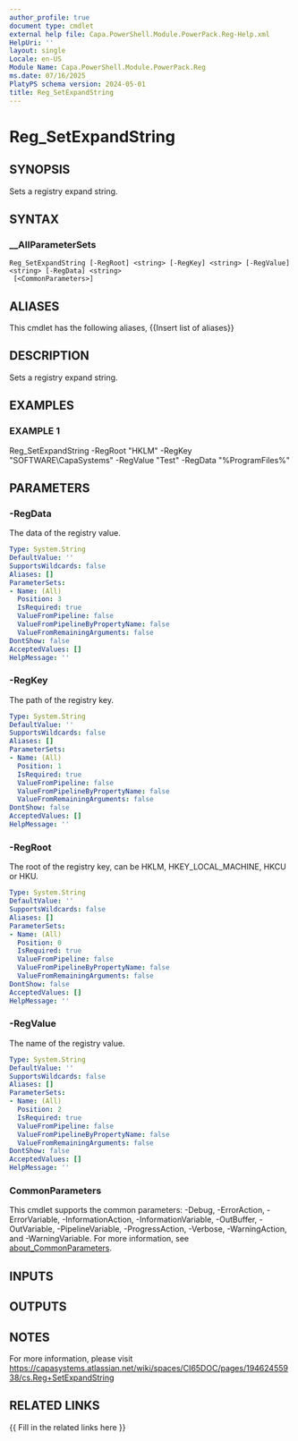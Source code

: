 ```yaml
---
author_profile: true
document type: cmdlet
external help file: Capa.PowerShell.Module.PowerPack.Reg-Help.xml
HelpUri: ''
layout: single
Locale: en-US
Module Name: Capa.PowerShell.Module.PowerPack.Reg
ms.date: 07/16/2025
PlatyPS schema version: 2024-05-01
title: Reg_SetExpandString
---
```


# Reg_SetExpandString

## SYNOPSIS

Sets a registry expand string.

## SYNTAX

### __AllParameterSets

```
Reg_SetExpandString [-RegRoot] <string> [-RegKey] <string> [-RegValue] <string> [-RegData] <string>
 [<CommonParameters>]
```

## ALIASES

This cmdlet has the following aliases,
  {{Insert list of aliases}}

## DESCRIPTION

Sets a registry expand string.

## EXAMPLES

### EXAMPLE 1

Reg_SetExpandString -RegRoot "HKLM" -RegKey "SOFTWARE\CapaSystems" -RegValue "Test" -RegData "%ProgramFiles%"

## PARAMETERS

### -RegData

The data of the registry value.

```yaml
Type: System.String
DefaultValue: ''
SupportsWildcards: false
Aliases: []
ParameterSets:
- Name: (All)
  Position: 3
  IsRequired: true
  ValueFromPipeline: false
  ValueFromPipelineByPropertyName: false
  ValueFromRemainingArguments: false
DontShow: false
AcceptedValues: []
HelpMessage: ''
```

### -RegKey

The path of the registry key.

```yaml
Type: System.String
DefaultValue: ''
SupportsWildcards: false
Aliases: []
ParameterSets:
- Name: (All)
  Position: 1
  IsRequired: true
  ValueFromPipeline: false
  ValueFromPipelineByPropertyName: false
  ValueFromRemainingArguments: false
DontShow: false
AcceptedValues: []
HelpMessage: ''
```

### -RegRoot

The root of the registry key, can be HKLM, HKEY_LOCAL_MACHINE, HKCU or HKU.

```yaml
Type: System.String
DefaultValue: ''
SupportsWildcards: false
Aliases: []
ParameterSets:
- Name: (All)
  Position: 0
  IsRequired: true
  ValueFromPipeline: false
  ValueFromPipelineByPropertyName: false
  ValueFromRemainingArguments: false
DontShow: false
AcceptedValues: []
HelpMessage: ''
```

### -RegValue

The name of the registry value.

```yaml
Type: System.String
DefaultValue: ''
SupportsWildcards: false
Aliases: []
ParameterSets:
- Name: (All)
  Position: 2
  IsRequired: true
  ValueFromPipeline: false
  ValueFromPipelineByPropertyName: false
  ValueFromRemainingArguments: false
DontShow: false
AcceptedValues: []
HelpMessage: ''
```

### CommonParameters

This cmdlet supports the common parameters: -Debug, -ErrorAction, -ErrorVariable,
-InformationAction, -InformationVariable, -OutBuffer, -OutVariable, -PipelineVariable,
-ProgressAction, -Verbose, -WarningAction, and -WarningVariable. For more information, see
[about_CommonParameters](https://go.microsoft.com/fwlink/?LinkID=113216).

## INPUTS

## OUTPUTS

## NOTES

For more information, please visit https://capasystems.atlassian.net/wiki/spaces/CI65DOC/pages/19462455938/cs.Reg+SetExpandString


## RELATED LINKS

{{ Fill in the related links here }}

